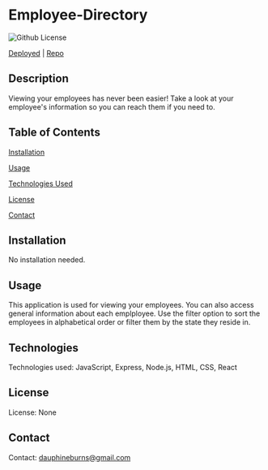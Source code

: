 # Employee-Directory

![Github License](https://img.shields.io/badge/license-none-blue.svg)

<!-- <img src="Assets/four.png"> -->

[Deployed](https://burnsgirl.github.io/Employee-Directory/)   |    [Repo](https://github.com/burnsgirl)



## Description
Viewing your employees has never been easier! Take a look at your employee's information so you can reach them if you need to.

## Table of Contents
[Installation](#installation)

[Usage](#usage)

[Technologies Used](#technologies)

[License](#license)

[Contact](#contact)

## Installation
No installation needed.

## Usage
This application is used for viewing your employees. You can also access general information about each emplployee. Use the filter option to sort the employees in alphabetical order or filter them by the state they reside in.

## Technologies
Technologies used: JavaScript, Express, Node.js, HTML, CSS, React

## License
License: None

## Contact
Contact: 
dauphineburns@gmail.com
